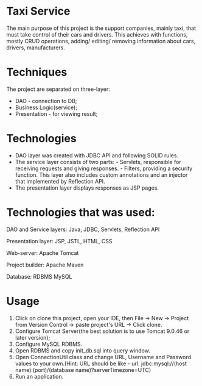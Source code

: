 # Taxi Service
The main purpose of this project is the support companies, mainly taxi, that must take control of their cars and drivers. This achieves with functions, mostly CRUD operations, adding/ editing/ removing information about cars, drivers, manufacturers.

# Techniques
The project are separated on three-layer:
  - DAO - connection to DB;
  - Business Logic(service);
  - Presentation - for viewing result;

# Technologies
 - DAO layer was created with JDBC API and following SOLID rules.
 - The service layer consists of two parts: 
               - Servlets, responsible for receiving requests and giving responses. 
               - Filters, providing a security function.
   This layer also includes custom annotations and an injector that implemented by Reflection API.
 - The presentation layer displays responses as JSP pages.

# Technologies that was used:
DAO and Service layers: Java, JDBC, Servlets, Reflection API

Presentation layer: JSP, JSTL, HTML, CSS

Web-server: Apache Tomcat

Project builder: Apache Maven

Database: RDBMS MySQL

# Usage
1) Click on clone this project, open your IDE, then File -> New -> Project from Version Control -> paste project's URL -> Click clone.
2) Configure Tomcat Server(the best solution is to use Tomcat 9.0.46 or later version);
3) Configure MySQL RDBMS.
4) Open RDBMS and copy init_db.sql into query window.
5) Open ConnectionUtil class and change URL, Username and Password values to your own.(Hint: URL should be like - url: jdbc:mysql://(host name):(port)/(database name)?serverTimezone=UTC) 
6) Run an application.

